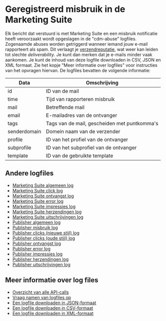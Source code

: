 # Geregistreerd misbruik in de Marketing Suite

Elk bericht dat verstuurd is met Marketing Suite en een misbruik notificatie 
heeft veroorzaakt wordt opgeslagen in de "cdm-abuse" logfiles. Zogenaamde abuses 
worden getriggerd wanneer iemand jouw e-mail rapporteert als spam. Dit verlaagt 
je [verzendreputatie](../send-reputation), wat weer kan leiden tot 
slechte *deliverability*. Je kunt dan merken dat je e-mails minder vaak aankomen. 
Je kunt de inhoud van deze logfile downloaden in CSV, JSON en XML formaat. 
Zie het kopje "Meer informatie over logfiles" voor instructies van het opvragen hiervan. 
De logfiles bevatten de volgende informatie:

| Data         | Omschrijving                                                 |
| ------------ | ------------------------------------------------------------ |
| id           | ID van de mail                                               |
| time         | Tijd van rapporteren misbruik                                |
| mail         | Betreffende mail                                             |
| email        | E-mailadres van de ontvanger                                 |
| tags         | Tags van de mail, gescheiden met puntkomma's                 |
| senderdomain | Domein naam van de verzender                                 |
| profile      | ID van het profiel van de ontvanger                          |
| subprofile   | ID van het subprofiel van de ontvanger                       |
| template     | ID van de gebruikte template                                 |

## Andere logfiles

* [Marketing Suite algemeen log](./rest-cdm-attempts-logfile)
* [Marketing Suite click log](./rest-cdm-click-logfile)
* [Marketing Suite ontvangst log](./rest-cdm-delivery-logfile)
* [Marketing Suite error log](./rest-cdm-error-logfile)
* [Marketing Suite impressies log](./rest-cdm-impression-logfile)
* [Marketing Suite herzendingen log](./rest-cdm-retry-logfile)
* [Marketing Suite uitschrijvingen log](./rest-cdm-unsubscribe-logfile)
* [Publisher algemeen log](./rest-pom-attempts-logfile)
* [Publisher misbruik log](./rest-pom-abuse-logfile)
* [Publisher clicks (nieuwe stijl) log](./rest-pom-clicks-logfile)
* [Publisher clicks (oude stijl) log](./rest-pom-clicks-logfile)
* [Publisher ontvangst log](./rest-pom-delivery-logfile)
* [Publisher error log](./rest-pom-error-logfile)
* [Publisher impressies log](./rest-pom-impression-logfile)
* [Publisher herzendingen log](./rest-pom-retry-logfile)
* [Publisher uitschrijvingen log](./rest-pom-unsubscribe-logfile)

## Meer informatie over log files

* [Overzicht van alle API-calls](rest-api)
* [Vraag namen van logfiles op](rest-get-logfiles-names)
* [Een logfile downloaden in JSON-formaat](./rest-get-logfiles-json.md)
* [Een logfile downloaden in CSV-formaat](./rest-get-logfiles-csv.md)
* [Een logfile downloaden in XML-formaat](./rest-get-logfiles-xml.md)
